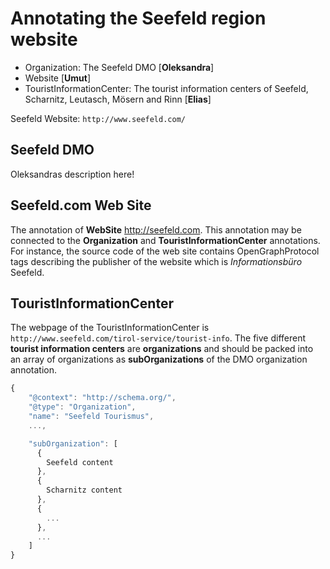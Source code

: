 # Annotating the Seefeld region website

* Organization: The Seefeld DMO [**Oleksandra**]
* Website [**Umut**]
* TouristInformationCenter: The tourist information centers of Seefeld, Scharnitz, Leutasch, Mösern and Rinn [**Elias**]

Seefeld Website: `http://www.seefeld.com/`

## Seefeld DMO
Oleksandras description here!

## Seefeld.com Web Site
The annotation of **WebSite** http://seefeld.com. This annotation may be connected to the **Organization** and **TouristInformationCenter** annotations. For instance, the source code of the web site contains OpenGraphProtocol tags describing the publisher of the website which is *Informationsbüro* Seefeld.

## TouristInformationCenter
The webpage of the TouristInformationCenter is `http://www.seefeld.com/tirol-service/tourist-info`. The five different **tourist information centers** are **organizations** and should be packed into an array of organizations as **subOrganizations** of the DMO organization annotation.

```javascript
{
    "@context": "http://schema.org/",
    "@type": "Organization",
    "name": "Seefeld Tourismus",
    ...,

    "subOrganization": [
      {
        Seefeld content
      },
      {
        Scharnitz content
      },
      {
        ...
      },
      ...
    ]
}
```
